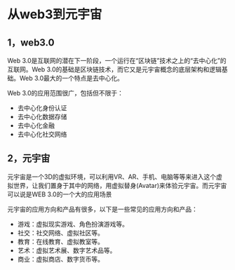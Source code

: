 # 从web3到元宇宙


## 1，web3.0

Web 3.0是互联网的潜在下一阶段，一个运行在“区块链”技术之上的“去中心化”的互联网。Web 3.0的基础是区块链技术，而它又是元宇宙概念的底层架构和逻辑基础。Web 3.0最大的一个特点是去中心化。 

Web 3.0的应用范围很广，包括但不限于：

- 去中心化身份认证
- 去中心化数据存储
- 去中心化金融
- 去中心化社交网络

##  2，元宇宙

元宇宙是一个3D的虚拟环境，可以利用VR、AR、手机、电脑等等来进入这个虚拟世界，让我们置身于其中的网络，用虚拟替身(Avatar)来体验元宇宙。而元宇宙可以说是WEB 3.0的一个大的应用场景

元宇宙的应用方向和产品有很多，以下是一些常见的应用方向和产品：

- 游戏：虚拟现实游戏、角色扮演游戏等。
- 社交：社交网络、虚拟社区等。
- 教育：在线教育、虚拟教室等。
- 艺术：虚拟艺术展、数字艺术品等。
- 商业：虚拟商店、数字货币等。

